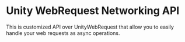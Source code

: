 
# Unity WebRequest Networking API

This is customized API over UnityWebRequest that allow you to easily handle your web requests as async operations.

